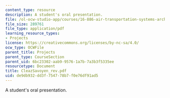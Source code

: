 ```yaml
---
content_type: resource
description: A student's oral presentation.
file: /ol-ocw-studio-app/courses/16-886-air-transportation-systems-architecting-spring-2004/de9db932dd3f754778b7f0e76df91ad5_CleazSavoyen_rev.pdf
file_size: 289761
file_type: application/pdf
learning_resource_types:
- Projects
license: https://creativecommons.org/licenses/by-nc-sa/4.0/
ocw_type: OCWFile
parent_title: Projects
parent_type: CourseSection
parent_uid: 6bc23302-aab9-9576-1a7b-7a3b3f5335ee
resourcetype: Document
title: CleazSavoyen_rev.pdf
uid: de9db932-dd3f-7547-78b7-f0e76df91ad5
---
```

A student's oral presentation.